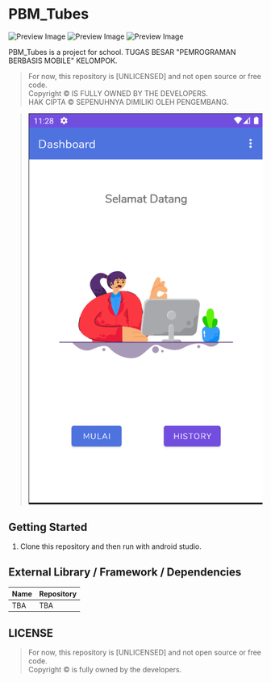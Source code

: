 # PBM_Tubes

![Preview Image](https://img.shields.io/github/last-commit/PurwaSabrangRamadhan/PBM_Tubes?style=flat-square)
![Preview Image](https://img.shields.io/github/languages/count/PurwaSabrangRamadhan/PBM_Tubes?style=flat-square)
![Preview Image](https://img.shields.io/github/languages/top/PurwaSabrangRamadhan/PBM_Tubes?style=flat-square)

PBM_Tubes is a project for school. TUGAS BESAR "PEMROGRAMAN BERBASIS MOBILE" KELOMPOK.
> For now, this repository is [UNLICENSED] and not open source or free code. \
> Copyright &copy; IS FULLY OWNED BY THE DEVELOPERS. \
> HAK CIPTA &copy; SEPENUHNYA DIMILIKI OLEH PENGEMBANG.

> ![image](https://raw.githubusercontent.com/PurwaSabrangRamadhan/PBM_Tubes/main/git_preview.png)

## Getting Started

1. Clone this repository and then run with android studio.

## External Library / Framework / Dependencies

| Name | Repository |
| --- | --- |
| TBA | TBA |

## LICENSE

> For now, this repository is [UNLICENSED] and not open source or free code. \
> Copyright &copy; is fully owned by the developers.
